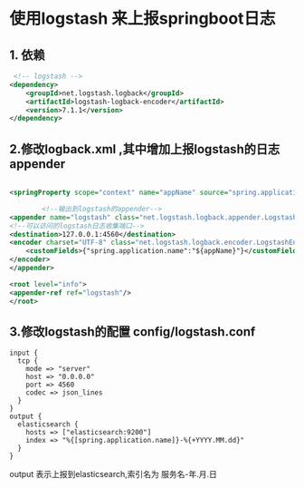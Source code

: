 # 使用logstash 来上报springboot日志
## 1. 依赖
```xml
 <!-- logstash -->
<dependency>
    <groupId>net.logstash.logback</groupId>
    <artifactId>logstash-logback-encoder</artifactId>
    <version>7.1.1</version>
</dependency>
```
## 2.修改logback.xml ,其中增加上报logstash的日志appender
```xml

<springProperty scope="context" name="appName" source="spring.application.name"/>

        <!--输出到logstash的appender-->
<appender name="logstash" class="net.logstash.logback.appender.LogstashTcpSocketAppender">
<!--可以访问的logstash日志收集端口-->
<destination>127.0.0.1:4560</destination>
<encoder charset="UTF-8" class="net.logstash.logback.encoder.LogstashEncoder">
    <customFields>{"spring.application.name":"${appName}"}</customFields>
</encoder>
</appender>

<root level="info">
<appender-ref ref="logstash"/>
</root>
```

## 3.修改logstash的配置 config/logstash.conf 
```text
input {
  tcp {
    mode => "server"
    host => "0.0.0.0"
    port => 4560
    codec => json_lines
  }
}
output {
  elasticsearch {
    hosts => ["elasticsearch:9200"]
    index => "%{[spring.application.name]}-%{+YYYY.MM.dd}"
  }
}
```
output 表示上报到elasticsearch,索引名为 服务名-年.月.日
